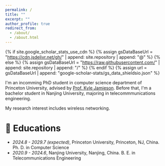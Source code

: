 ```yaml
---
permalink: /
title: ""
excerpt: ""
author_profile: true
redirect_from: 
  - /about/
  - /about.html
---
```


{% if site.google_scholar_stats_use_cdn %}
{% assign gsDataBaseUrl = "https://cdn.jsdelivr.net/gh/" | append: site.repository | append: "@" %}
{% else %}
{% assign gsDataBaseUrl = "https://raw.githubusercontent.com/" | append: site.repository | append: "/" %}
{% endif %}
{% assign url = gsDataBaseUrl | append: "google-scholar-stats/gs_data_shieldsio.json" %}

<span class='anchor' id='about-me'></span>

I'm an incomming PhD student in computer science department of Princeton University, advised by [Prof. Kyle Jamieson](https://www.cs.princeton.edu/~kylej/). Before that, I'm a bachelor student in Nanjing University, majoring in telecommmunications engineering. 

My research interest includes wireless networking. 

# 📖 Educations
- *2024.8 - 2029.7 (expected)*, Princeton University, Princeton, NJ, China.
  Ph. D. in Computer Science
- *2020.9 - 2024.6*, Nanjing University, Nanjing, China.
  B. E. in Telecommunications Engineering
